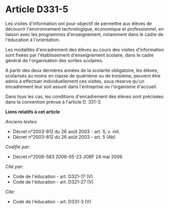 # Article D331-5

Les visites d'information ont pour objectif de permettre aux élèves de découvrir l'environnement technologique, économique et
professionnel, en liaison avec les programmes d'enseignement, notamment dans le cadre de l'éducation à l'orientation. 

Les modalités d'encadrement des élèves au cours des visites d'information sont fixées par l'établissement d'enseignement
scolaire, dans le cadre général de l'organisation des sorties scolaires. 

A partir des deux dernières années de la scolarité obligatoire, les élèves, scolarisés au moins en classe de quatrième ou de
troisième, peuvent être admis à effectuer individuellement ces visites, sous réserve qu'un encadrement leur soit assuré dans
l'entreprise ou l'organisme d'accueil. 

Dans tous les cas, les conditions d'encadrement des élèves sont précisées dans la convention prévue à l'article D. 331-3.

**Liens relatifs à cet article**

_Anciens textes_:

  - Décret n°2003-812 du 26 août 2003 - art. 5, v. init.
  - Décret n°2003-812 du 26 août 2003 - art. 5 (Ab)

_Codifié par_:

  - Décret n°2006-583 2006-05-23 JORF 24 mai 2006

_Cité par_:

  - Code de l'éducation - art. D321-17 (V)
  - Code de l'éducation - art. D321-27 (V)

_Cite_:

  - Code de l'éducation - art. D331-3 (V)
